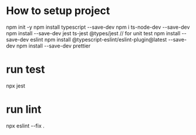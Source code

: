 # How to setup project

npm init -y
npm install typescript --save-dev
npm i ts-node-dev --save-dev
npm install --save-dev jest ts-jest @types/jest // for unit test
npm install --save-dev eslint
npm install @typescript-eslint/eslint-plugin@latest --save-dev
npm install --save-dev prettier

# run test

npx jest

# run lint

npx eslint --fix .
